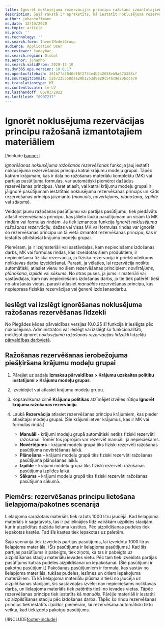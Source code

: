 ```yaml
---
title: Ignorēt noklusējuma rezervācijas principu ražošanā izmantotajiem materiāliem
description: Šajā rakstā ir aprakstīts, kā iestatīt noklusējuma rezervācijas principu katrai krājumu modeļu grupai, lai katram krājumam, kas ir daļa no ražošanas materiālu komplekta (MK) vai partijas pasūtījuma formulas, automātiski var piemērot dažādus rezervēšanas principus.
author: johanhoffmann
ms.date: 12/10/2020
ms.topic: article
ms.prod: ''
ms.technology: ''
ms.search.form: InventModelGroup
audience: Application User
ms.reviewer: kamaybac
ms.search.region: Global
ms.author: johanho
ms.search.validFrom: 2020-12-10
ms.dyn365.ops.version: 10.0.17
ms.openlocfilehash: 381b7fa5046df8f2734e4b242058eb9a673388cf
ms.sourcegitcommit: 52b7225350daa29b1263d8e29c54ac9e20bcca70
ms.translationtype: MT
ms.contentlocale: lv-LV
ms.lasthandoff: 06/03/2022
ms.locfileid: "8907237"
---
```

# <a name="override-the-default-reservation-principle-for-materials-in-production"></a>Ignorēt noklusējuma rezervācijas principu ražošanā izmantotajiem materiāliem

[!include [banner](../includes/banner.md)]

*Ignorēšanas noklusējuma ražošanas rezervēšanas* funkcija ļauj iestatīt noklusējuma rezervēšanas principu katrai krājumu modeļu grupai. Tāpēc katram krājumam, kas ir daļa no ražošanas materiālu komplektu (MK) vai partijas pasūtījuma formulas, var automātiski piemērot dažādus rezervēšanas principus. Varat atlasīt, vai katrai krājumu modeļu grupai ir jāignorē pasūtījumam iestatītais noklusējuma rezervēšanas princips un kāds rezervēšanas princips jāizmanto (*manuāls*, *novērtējums*, *plānošana*, *izpilde* vai *sākums*).

Veidojot jaunu ražošanas pasūtījumu vai partijas pasūtījumu, tiek piedāvāts atlasīt rezervēšanas principu, kas jālieto laukā pasūtījumam un visām tā MK rindām vai formulas rindām. Ja tiek izmantota funkcija *Ignorēt noklusējuma ražošanas rezervāciju*, dažas vai visas MK vai formulas rindas var ignorēt šo rezervēšanas principu un tā vietā izmantot rezervēšanas principu, kas ir iestatīts atbilstošai krājumu modeļu grupai.

Piemēram, ja ir izejmateriāli vai sastāvdaļas, kam nepieciešams izdošanas darbs, MK vai formulas rindas, kas izveidotas šiem produktiem, ir nepieciešama fiziska rezervācija, jo fiziska rezervācija ir priekšnoteikums noliktavas darba izveidošanai. Parasti, ja vēlaties, lai rezervācija notiktu automātiski, atlasiet vienu no šiem rezervēšanas principiem: *novērtējums*, *plānošana*, *izpilde* vai *sākums*. No otras puses, ja jums ir materiāli vai sastāvdaļas, kam nav nepieciešams izdošanas darbs, jo tie tiek patērēti tieši no atrašanās vietas, parasti atlasiet *manuālās* rezervēšanas principu, kas nepieprasa fiziskās rezervācijas vai ģenerē izdošanasdarbu.

## <a name="turn-the-override-default-production-reservation-feature-on-or-off"></a>Ieslēgt vai izslēgt ignorēšanas noklusējuma ražošanas rezervēšanas līdzekli

No Piegādes ķēdes pārvaldības versijas 10.0.25 šī funkcija ir ieslēgta pēc noklusējuma. Administratori var ieslēgt vai izslēgt šo funkcionalitāti, meklējot ignorēt *noklusējuma ražošanas rezervācijas līdzekli* līdzekļu [pārvaldības darbvietā](../../fin-ops-core/fin-ops/get-started/feature-management/feature-management-overview.md).

## <a name="assign-a-production-reservation-policy-to-an-item-model-group"></a>Ražošanas rezervēšanas ierobežojuma piešķiršana krājumu modeļu grupai

1. Pārejiet uz sadaļu **Izmaksu pārvaldības \> Krājumu uzskaites politiku iestatījumi \> Krājumu modeļu grupas**.
1. Izveidojiet vai atlasiet krājumu modeļu grupu.
1. Kopsavilkuma cilnē **Krājumu politikas** atzīmējiet izvēles rūtiņu **Ignorēt krājuma ražošanas rezervāciju**.
1. Laukā **Rezervācija** atlasiet rezervēšanas principu krājumiem, kas pieder atlasītajai modeļu grupai. (Šie krājumi ietver krājumus, kas ir MK vai formulas rindā.)

    - **Manuāli** - krājumi modeļu grupā automātiski netiks fiziski rezervēti ražošanai. Tomēr tos joprojām var rezervēt manuāli, ja nepieciešams.
    - **Novērtējums** – krājumi modeļu grupā tiks fiziski rezervēti ražošanas pasūtījuma novērtēšanas laikā.
    - **Plānošana** – krājumi modeļu grupā tiks fiziski rezervēti ražošanas pasūtījuma plānošanas laikā.
    - **Izpilde** – krājumi modeļu grupā tiks fiziski rezervēti ražošanas pasūtījuma izpildes laikā.
    - **Sākums** – krājumi modeļu grupā tiks fiziski rezervēti ražošanas pasūtījuma sākumā.

## <a name="example-using-reservation-principles-in-a-bulkpack-scenario"></a>Piemērs: rezervēšanas principu lietošana lielapjoma/pakotnes scenārijā

Lielapjoma saražotais materiāls tiek ražots 1000 litru jaucējā. Kad lielapjoma materiāls ir sagatavots, tas ir palielinājies līdz vairākām uzpildes stacijām, kur ir aizpildītas dažāda lieluma kastītes. Pēc aizpildīšanas pudeles tiek iepakotas kastēs. Tad šīs kastes tiek iepakotas uz paletēm.

Šajā scenārijā tiek izveidots partijas pasūtījums, lai izveidotu 1000 litrus lielapjoma materiāla. (Šis pasūtījums ir lielapjoma pasūtījums.) Kad šis partijas pasūtījums ir pabeigts, tiek ziņots, ka tas ir pabeigts uz aizpildīšanas staciju materiālu ievades vietu. Pēc tam tiek izveidots partijas pasūtījums katras pudeles aizpildīšanai un iepakošanai. (Šie pasūtījumi ir pakotņu pasūtījumi.) Pakošanas pasūtījumiem ir formula, kas sastāv no lielapjoma materiāla, tukšas pudeles, iezīmes un citiem iepakojuma materiāliem. Tā kā lielapjoma materiālu plūsma ir tieši no jaucēja uz aizpildīšanas stacijām, šīs sastāvdaļas izvēlei nav nepieciešams noliktavas darbs, un lielapjoma materiāls tiek patērēts tieši no ievades vietas. Tāpēc rezervēšanas princips tiek iestatīts kā *manuāls*. Pārējie materiāli ir iestatīti uz aizpildīšanas staciju pēc izdošanas darba. Tāpēc šo rindu rezervēšanas princips tiek iestatīts *izpildei*, piemēram, lai rezervēšana automātiski tiktu veikta, kad tiekizdots pakotņu pasūtījums.


[!INCLUDE[footer-include](../../includes/footer-banner.md)]